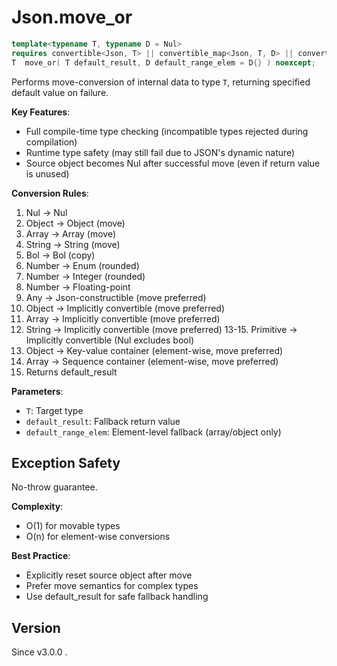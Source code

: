 # **Json.move_or**

```cpp
template<typename T, typename D = Nul>
requires convertible<Json, T> || convertible_map<Json, T, D> || convertible_array<Json, T, D>
T  move_or( T default_result, D default_range_elem = D{} ) noexcept;
```

Performs move-conversion of internal data to type `T`, returning specified default value on failure.

**Key Features**:
- Full compile-time type checking (incompatible types rejected during compilation)
- Runtime type safety (may still fail due to JSON's dynamic nature)
- Source object becomes Nul after successful move (even if return value is unused)

**Conversion Rules**:
1. Nul → Nul
2. Object → Object (move)
3. Array → Array (move)
4. String → String (move)
5. Bol → Bol (copy)
6. Number → Enum (rounded)
7. Number → Integer (rounded)
8. Number → Floating-point
9. Any → Json-constructible (move preferred)
10. Object → Implicitly convertible (move preferred)
11. Array → Implicitly convertible (move preferred)
12. String → Implicitly convertible (move preferred)
    13-15. Primitive → Implicitly convertible (Nul excludes bool)
16. Object → Key-value container (element-wise, move preferred)
17. Array → Sequence container (element-wise, move preferred)
18. Returns default_result

**Parameters**:
- `T`: Target type
- `default_result`: Fallback return value
- `default_range_elem`: Element-level fallback (array/object only)

## Exception Safety

No-throw guarantee.

**Complexity**:
- O(1) for movable types
- O(n) for element-wise conversions

**Best Practice**:
- Explicitly reset source object after move
- Prefer move semantics for complex types
- Use default_result for safe fallback handling

## Version

Since v3.0.0 .
